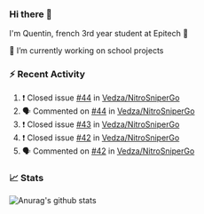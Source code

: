 ### Hi there 👋

I'm Quentin, french 3rd year student at Epitech :raised_hands: 

🔭 I’m currently working on school projects

### :zap: Recent Activity

<!--START_SECTION:activity-->
1. ❗️ Closed issue [#44](https://github.com/Vedza/NitroSniperGo/issues/44) in [Vedza/NitroSniperGo](https://github.com/Vedza/NitroSniperGo)
2. 🗣 Commented on [#44](https://github.com/Vedza/NitroSniperGo/issues/44) in [Vedza/NitroSniperGo](https://github.com/Vedza/NitroSniperGo)
3. ❗️ Closed issue [#43](https://github.com/Vedza/NitroSniperGo/issues/43) in [Vedza/NitroSniperGo](https://github.com/Vedza/NitroSniperGo)
4. ❗️ Closed issue [#42](https://github.com/Vedza/NitroSniperGo/issues/42) in [Vedza/NitroSniperGo](https://github.com/Vedza/NitroSniperGo)
5. 🗣 Commented on [#42](https://github.com/Vedza/NitroSniperGo/issues/42) in [Vedza/NitroSniperGo](https://github.com/Vedza/NitroSniperGo)
<!--END_SECTION:activity-->


### 📈 Stats

![Anurag's github stats](https://github-readme-stats.vercel.app/api?username=vedza&show_icons=false&theme=dark)
